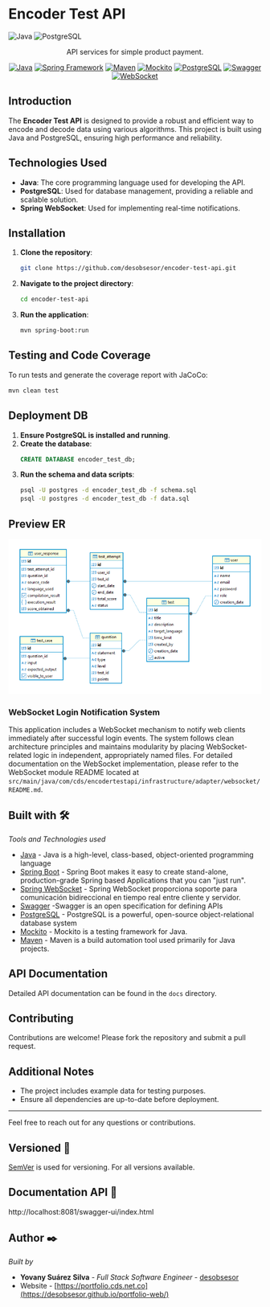 # Encoder Test API

![Java](https://img.shields.io/badge/Java-ED8B00?style=for-the-badge&logo=java&logoColor=white) ![PostgreSQL](https://img.shields.io/badge/PostgreSQL-316192?style=for-the-badge&logo=postgresql&logoColor=white)

  <p align="center">API services for simple product payment.</p>
<p align="center">
  <a href="https://www.java.com" target="_blank"><img src="https://img.shields.io/badge/Java-17-ED8B00?style=flat&logo=java&logoColor=white" alt="Java"></a>
  <a href="https://spring.io/" target="_blank"><img src="https://img.shields.io/badge/Spring_Framework-6.0-6DB33F?style=flat&logo=spring&logoColor=white" alt="Spring Framework"></a>
  <a href="https://maven.apache.org/" target="_blank"><img src="https://img.shields.io/badge/Maven-3.8-C71A36?style=flat&logo=apache-maven&logoColor=white" alt="Maven"></a>
  <a href="https://site.mockito.org" target="_blank"><img src="https://img.shields.io/badge/Mockito-5.0-83B81A?style=flat&logo=java&logoColor=white" alt="Mockito"></a>
  <a href="https://www.postgresql.org" target="_blank"><img src="https://img.shields.io/badge/PostgreSQL-v8.14.1-%23336791" alt="PostgreSQL"></a>
  <a href="https://swagger.io" target="_blank"><img src="https://img.shields.io/badge/Swagger-v11.1.1-%2385EA2D" alt="Swagger"></a>
  <a href="https://developer.mozilla.org/en-US/docs/Web/API/WebSockets_API" target="_blank"><img src="https://img.shields.io/badge/WebSocket-Implementado-4479A1?style=flat&logo=socket.io&logoColor=white" alt="WebSocket"></a>
</p>

## Introduction

The **Encoder Test API** is designed to provide a robust and efficient way to encode and decode data using various algorithms. This project is built using Java and PostgreSQL, ensuring high performance and reliability.

## Technologies Used

- **Java**: The core programming language used for developing the API.
- **PostgreSQL**: Used for database management, providing a reliable and scalable solution.
- **Spring WebSocket**: Used for implementing real-time notifications.

## Installation

1. **Clone the repository**:
   ```bash
   git clone https://github.com/desobsesor/encoder-test-api.git
   ```

2. **Navigate to the project directory**:
   ```bash
   cd encoder-test-api
   ```

3. **Run the application**:
   ```bash
   mvn spring-boot:run
   ```


## Testing and Code Coverage

To run tests and generate the coverage report with JaCoCo:

```bash
mvn clean test
```

## Deployment DB

1. **Ensure PostgreSQL is installed and running**.
2. **Create the database**:
   ```sql
   CREATE DATABASE encoder_test_db;
   ```
3. **Run the schema and data scripts**:
   ```bash
   psql -U postgres -d encoder_test_db -f schema.sql
   psql -U postgres -d encoder_test_db -f data.sql
   ```
## Preview ER

<p align="center">
  <img src="src/main/resources/images/relation-entity.png" alt="Database Schema" width="800"/>
</p>

### WebSocket Login Notification System

This application includes a WebSocket mechanism to notify web clients immediately after successful login events. The system follows clean architecture principles and maintains modularity by placing WebSocket-related logic in independent, appropriately named files. For detailed documentation on the WebSocket implementation, please refer to the WebSocket module README located at `src/main/java/com/cds/encodertestapi/infrastructure/adapter/websocket/README.md`.

## Built with 🛠️

_Tools and Technologies used_
- [Java](URL_ADDRESS.java.com/) - Java is a high-level, class-based, object-oriented programming language
- [Spring Boot](URL_ADDRESS.io/projects/spring-boot) - Spring Boot makes it easy to create stand-alone, production-grade Spring based Applications that you can "just run".
- [Spring WebSocket](https://docs.spring.io/spring-framework/reference/web/websocket.html) - Spring WebSocket proporciona soporte para comunicación bidireccional en tiempo real entre cliente y servidor.
- [Swagger](https://swagger.io/) -Swagger is an open specification for defining APIs
- [PostgreSQL](https://https://www.postgresql.org/) - PostgreSQL is a powerful, open-source object-relational database system
- [Mockito](https://mockito.org) - Mockito is a testing framework for Java.
- [Maven](https://apache.org/) - Maven is a build automation tool used primarily for Java projects.

## API Documentation

Detailed API documentation can be found in the `docs` directory.

## Contributing

Contributions are welcome! Please fork the repository and submit a pull request.

## Additional Notes

- The project includes example data for testing purposes.
- Ensure all dependencies are up-to-date before deployment.

---

Feel free to reach out for any questions or contributions.


## Versioned 📌

[SemVer](http://semver.org/) is used for versioning. For all versions available.

## Documentation API 📖

http://localhost:8081/swagger-ui/index.html

## Author ✒️

_Built by_

- **Yovany Suárez Silva** - _Full Stack Software Engineer_ - [desobsesor](https://github.com/desobsesor)
- Website - [https://portfolio.cds.net.co](https://desobsesor.github.io/portfolio-web/)


